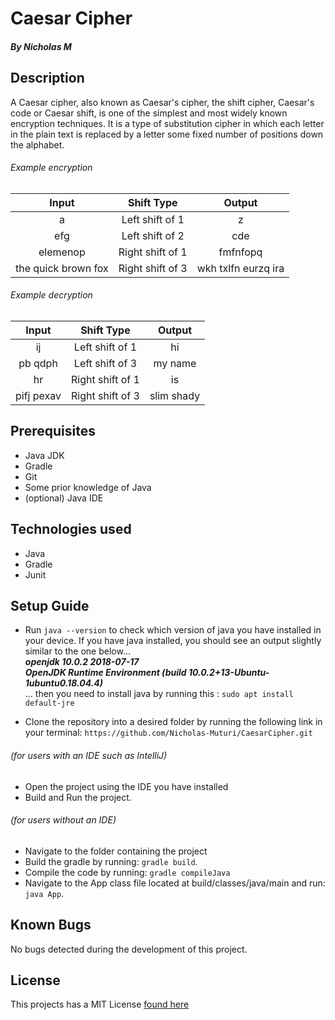 # Caesar Cipher
##### By Nicholas M

## Description
A Caesar cipher, also known as Caesar's cipher, the shift cipher, Caesar's code or Caesar shift, is one of the simplest and most widely known encryption techniques. It is a type of substitution cipher in which each letter in the plain text is replaced by a letter some fixed number of positions down the alphabet.

###### Example encryption
| Input  | Shift Type | Output |
| :----: |:----:|:----:|
| a | Left shift of 1 | z |
| efg | Left shift of 2 | cde |
| elemenop | Right shift of 1 | fmfnfopq |
| the quick brown fox | Right shift of 3 | wkh txlfn eurzq ira |

###### Example decryption
| Input  | Shift Type | Output |
| :----: |:----:|:----:|
| ij | Left shift of 1 | hi |
| pb qdph | Left shift of 3 | my name |
| hr | Right shift of 1 | is |
| pifj pexav | Right shift of 3 | slim shady |

## Prerequisites
* Java JDK
* Gradle
* Git
* Some prior knowledge of Java
* (optional) Java IDE

## Technologies used
* Java
* Gradle
* Junit

## Setup Guide
+ Run `java --version` to check which version of java you have installed in your device. If you have java installed, you should see an output slightly similar to the one below...  
_**openjdk 10.0.2 2018-07-17**_  
_**OpenJDK Runtime Environment (build 10.0.2+13-Ubuntu-1ubuntu0.18.04.4)**_  
 ... then you need to install java by running this : `sudo apt install default-jre`

+ Clone the repository into a desired folder by running the following link in your terminal: `https://github.com/Nicholas-Muturi/CaesarCipher.git`

###### (for users with an IDE such as IntelliJ)
+ Open the project using the IDE you have installed
+ Build and Run the project.

###### (for users without an IDE)
+ Navigate to the folder containing the project
+ Build the gradle by running: `gradle build`.
+ Compile the code by running: `gradle compileJava`
+ Navigate to the App class file located at build/classes/java/main and run: `java App`.

## Known Bugs
No bugs detected during the development of this project.

## License
This projects has a MIT License [found here](LICENSE)